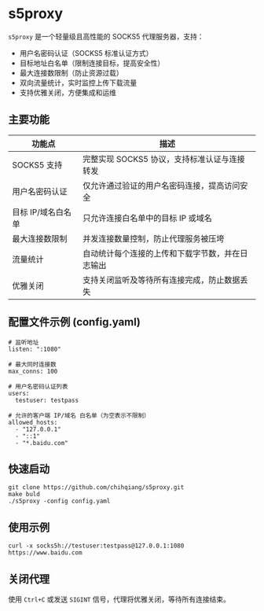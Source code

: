 # s5proxy
`s5proxy` 是一个轻量级且高性能的 SOCKS5 代理服务器，支持：

- 用户名密码认证（SOCKS5 标准认证方式）
- 目标地址白名单（限制连接目标，提高安全性）
- 最大连接数限制（防止资源过载）
- 双向流量统计，实时监控上传下载流量
- 支持优雅关闭，方便集成和运维

## 主要功能

| 功能点             | 描述                                             |
| ------------------ | ------------------------------------------------ |
| SOCKS5 支持        | 完整实现 SOCKS5 协议，支持标准认证与连接转发     |
| 用户名密码认证     | 仅允许通过验证的用户名密码连接，提高访问安全     |
| 目标 IP/域名白名单 | 只允许连接白名单中的目标 IP 或域名               |
| 最大连接数限制     | 并发连接数量控制，防止代理服务被压垮             |
| 流量统计           | 自动统计每个连接的上传和下载字节数，并在日志输出 |
| 优雅关闭           | 支持关闭监听及等待所有连接完成，防止数据丢失     |

## 配置文件示例 (config.yaml)

```
# 监听地址
listen: ":1080"

# 最大同时连接数
max_conns: 100

# 用户名密码认证列表
users:
  testuser: testpass

# 允许的客户端 IP/域名 白名单（为空表示不限制）
allowed_hosts:
  - "127.0.0.1"
  - "::1"
  - "*.baidu.com"
```

## 快速启动

~~~
git clone https://github.com/chihqiang/s5proxy.git
make buld
./s5proxy -config config.yaml
~~~

## 使用示例

```
curl -x socks5h://testuser:testpass@127.0.0.1:1080 https://www.baidu.com
```

## 关闭代理

使用 `Ctrl+C` 或发送 `SIGINT` 信号，代理将优雅关闭，等待所有连接结束。
